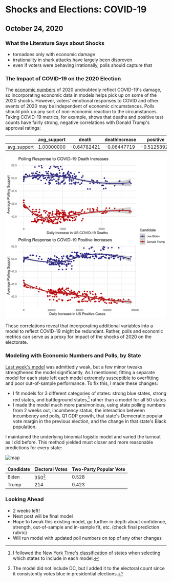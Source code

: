 # Shocks and Elections: COVID-19
## October 24, 2020

### What the Literature Says about Shocks
- tornadoes only with economic damage
- irrationality in shark attacks have largely been disproven
- even if voters were behaving irrationally, polls should capture that

### The Impact of COVID-19 on the 2020 Election

The [economic numbers](economy.md) of 2020 undoubtedly reflect COVID-19's damage, so incorporating economic data in models helps pick up on some of the 2020 shocks. However, voters' emotional responses to COVID and other events of 2020 may be independent of economic circumstances. Polls should pick up any sort of non-economic reaction to the circumstances. Taking COVID-19 metrics, for example, shows that deaths and positive test counts have fairly strong, negative correlations with Donald Trump's approval ratings:


|              |  avg_support   |    death | deathIncrease |   positive |positiveIncrease |
| -------------|----------------|-----------|--------------|------------|-----------------|            
|avg_support    |   1.00000000 |-0.64782421  | -0.06447719 |-0.51258921  |     -0.8083311 |

![covid](../figures/shocks/covid_polls.jpg)

These correlations reveal that incorporating additional variables into a model to reflect COVID-19 might be redundant. Rather, polls and economic metrics can serve as a proxy for impact of the shocks of 2020 on the electorate.

### Modeling with Economic Numbers and Polls, by State

[Last week's model](turnout.md) was admittedly weak, but a few minor tweaks strengthened the model significantly. As I mentioned, fitting a separate model for each state left each model extremely susceptible to overfitting and poor out-of-sample performance. To fix this, I made these changes:

* I fit models for 3 different categories of states: strong blue states, strong red states, and battleground states,[^categories] rather than a model for all 50 states
* I made the model much more parsimonious, using state polling numbers from 2 weeks out, incumbency status, the interaction between incumbency and polls, Q1 GDP growth, that state's Democratic popular vote margin in the previous election, and the change in that state's Black population.

I maintained the underlying binomial logistic model and varied the turnout as I did before. This method yielded must closer and more reasonable predictions for every state:

![map](../figures/margin_map.jpg)

| Candidate | Electoral Votes | Two-Party Popular Vote |
|-----------|-----------------|------------------------|
| Biden     | 350[^DC]        | 0.528                  |
| Trump     | 214             | 0.423                  |



### Looking Ahead

- 2 weeks left!
- Next post will be final model
- Hope to tweak this existing model, go further in depth about confidence, strength, out-of-sample and in-sample fit, etc. (check final prediction rubric)
- Will run model with updated poll numbers on top of any other changes


[^categories]: I followed the [New York Time's classification](https://www.nytimes.com/interactive/2020/us/elections/election-states-biden-trump.html) of states when selecting which states to include in each model.

[^DC]: The model did not include DC, but I added it to the electoral count since it consistently votes blue in presidential elections.


